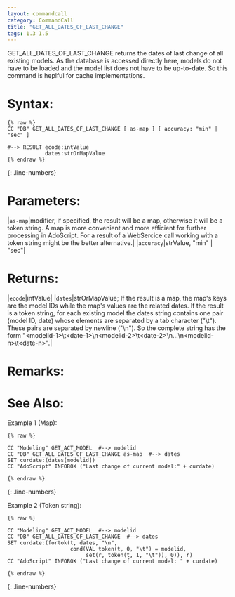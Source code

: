 ```yaml
---
layout: commandcall
category: CommandCall
title: "GET_ALL_DATES_OF_LAST_CHANGE"
tags: 1.3 1.5
---
```


GET_ALL_DATES_OF_LAST_CHANGE returns the dates of last change of all existing  models. As the database is accessed directly here, models do not have to be loaded and the model list does not have to be up-to-date. So this command is heplful for cache implementations.

# Syntax:  

```adoscript
{% raw %}
CC "DB" GET_ALL_DATES_OF_LAST_CHANGE [ as-map ] [ accuracy: "min" | "sec" ]

#--> RESULT ecode:intValue 
			dates:strOrMapValue
{% endraw %}
```
{: .line-numbers}

# Parameters:  

|`as-map`|modifier, if specified, the result will be a map, otherwise it will be a token string. A map is more convenient and more efficient for further processing in AdoScript. For a result of a WebSercice call working with a token string might be the better alternative.|
|`accuracy`|strValue, "min" | "sec"|

# Returns:  

|`ecode`|intValue|
|`dates`|strOrMapValue; If the result is a map, the map's keys are the model IDs while the map's values are the related dates. If the result is a token string, for each existing model the dates string contains one pair (model ID, date) whose elements are separated by a tab character ("\t"). These pairs are separated by newline ("\n"). So the complete string has the form "&lt;modelid-1&gt;\t&lt;date-1&gt;\n&lt;modelid-2&gt;\t&lt;date-2&gt;\n...\n&lt;modelid-n&gt;\t&lt;date-n&gt;".|

# Remarks:



# See Also:  



Example 1 (Map):

```adoscript
{% raw %}

CC "Modeling" GET_ACT_MODEL  #--> modelid
CC "DB" GET_ALL_DATES_OF_LAST_CHANGE as-map  #--> dates
SET curdate:(dates[modelid])
CC "AdoScript" INFOBOX ("Last change of current model:" + curdate)

{% endraw %}
```
{: .line-numbers}

Example 2 (Token string):

```adoscript
{% raw %}

CC "Modeling" GET_ACT_MODEL  #--> modelid
CC "DB" GET_ALL_DATES_OF_LAST_CHANGE  #--> dates
SET curdate:(fortok(t, dates, "\n",
                    cond(VAL token(t, 0, "\t") = modelid,
                         set(r, token(t, 1, "\t")), 0)), r)
CC "AdoScript" INFOBOX ("Last change of current model: " + curdate)

{% endraw %}
```
{: .line-numbers}

